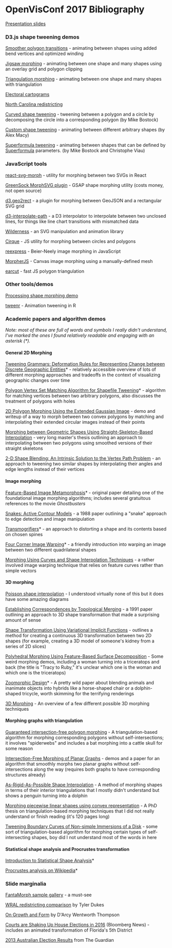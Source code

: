 # OpenVisConf 2017 Bibliography

[Presentation slides](https://docs.google.com/presentation/d/1HhplcsDvHuCNMtMUPeMpQG7vgx0cNe-hLnlQiNPDbvw/pub?start=false&loop=false&delayms=600000#slide=id.g1d8b36cc42_0_0)

### D3.js shape tweening demos

[Smoother polygon transitions](https://bl.ocks.org/veltman/4d1413aa5fd3bb5af1a806c146870031) - animating between shapes using added bend vertices and optimized winding

[Jigsaw morphing](https://bl.ocks.org/veltman/c582a31d347e04dd75d5331b0074558e) - animating between one shape and many shapes using an overlay grid and polygon clipping

[Triangulation morphing](https://bl.ocks.org/veltman/14b65b88156d4f5772c285ee7d78403b) - animating between one shape and many shapes with triangulation

[Electoral cartograms](http://bl.ocks.org/veltman/c7bfb3d4a3817f7ee0bf2dd19ff058c1)

[North Carolina redistricting](https://bl.ocks.org/veltman/949ce9c1b6f3e54c6e18)

[Curved shape tweening](https://bl.ocks.org/mbostock/3081153) - tweening between a polygon and a circle by decomposing the circle into a corresponding polygon (by Mike Bostock)

[Custom shape tweening](https://bl.ocks.org/alexmacy/06cf037853999219cd82bc79edc4aee6) - animating between different arbitrary shapes (by Alex Macy)

[Superformula tweening](https://bl.ocks.org/mbostock/1020902) - animating between shapes that can be defined by [Superformula](https://en.wikipedia.org/wiki/Superformula) parameters. (by Mike Bostock and Christophe Viau)

### JavaScript tools

[react-svg-morph](https://github.com/gorangajic/react-svg-morph) - utility for morphing between two SVGs in React

[GreenSock MorphSVG plugin](https://greensock.com/morphSVG) - GSAP shape morphing utility (costs money, not open source)

[d3.geo2rect](https://github.com/sebastian-meier/d3.geo2rect) - a plugin for morphing between GeoJSON and a rectangular SVG grid

[d3-interpolate-path](https://github.com/pbeshai/d3-interpolate-path) - a D3 interpolator to interpolate between two unclosed lines, for things like line chart transitions with mismatched data

[Wilderness](https://github.com/colinmeinke/wilderness) - an SVG manipulation and animation library

[Cirque](https://github.com/two-n/cirque) - JS utility for morphing between circles and polygons

[reexpress](https://github.com/blendmaster/reexpress) - Beier-Neely image morphing in JavaScript

[MorpherJS](https://github.com/jembezmamy/morpher-js) - Canvas image morphing using a manually-defined mesh

[earcut](https://github.com/mapbox/earcut) - fast JS polygon triangulation

### Other tools/demos

[Processing shape morphing demo ](https://processing.org/examples/morph.html)

[tweenr](https://github.com/thomasp85/tweenr) - Animation tweening in R

### Academic papers and algorithm demos

*Note: most of these are full of words and symbols I really didn't understand, I've marked the ones I found relatively readable and engaging with an asterisk (&ast;).*

#### General 2D Morphing

[Tweening Grammars: Deformation Rules for Representing Change between Discrete Geographic Entities](http://www.geocomputation.org/2005/Kim.pdf)* - relatively accessible overview of lots of different morphing approaches and tradeoffs in the context of visualizing geographic changes over time

[Polygon Vertex Set Matching Algorithm for Shapefile Tweening](http://vis.berkeley.edu/courses/cs294-10-fa08/wiki/images/d/d3/Finalpaper_rc_sv.pdf)* - algorithm for matching vertices between two arbitrary polygons, also discusses the treatment of polygons with holes

[2D Polygon Morphing Using the Extended Gaussian Image](http://web.mit.edu/manoli/www/ecimorph/ecimorph.html) - demo and writeup of a way to morph between two convex polygons by matching and interpolating their extended circular images instead of their points

[Morphing between Geometric Shapes Using Straight-Skeleton-Based Interpolation](http://www.cs.technion.ac.il/~barequet/theses/yakersberg-msc-thesis.pdf.gz) - very long master's thesis outlining an approach to interpolating between two polygons using smoothed versions of their straight skeletons

[2-D Shape Blending: An Intrinsic Solution to the Vertex Path Problem](https://pdfs.semanticscholar.org/0937/24a8e28ca3cc218ceb95a03b8ccc9666cb0a.pdf) - an approach to tweening two similar shapes by interpolating their angles and edge lengths instead of their vertices

#### Image morphing

[Feature-Based Image Metamorphosis](http://graphics.cs.cmu.edu/courses/15-463/2004_fall/www/Papers/beier-neely.pdf)&ast; - original paper detailing one of the foundational image morphing algorithms; includes several gratuitous references to the movie *Ghostbusters*

[Snakes: Active Contour Models](http://web.cs.ucla.edu/~dt/papers/ijcv88/ijcv88.pdf) - a 1988 paper outlining a "snake" approach to edge detection and image manipulation

[Transmogrifiers](http://www.transmogrifiers.org/transmogrifiers.pdf)* - an approach to distorting a shape and its contents based on chosen spines

[Four Corner Image Warping](http://www.fmwconcepts.com/imagemagick/bilinearwarp/FourCornerImageWarp2.pdf)* - a friendly introduction into warping an image between two different quadrilateral shapes

[Morphing Using Curves and Shape Interpolation Techniques](http://nishitalab.org/user/nis/cdrom/pg/morphing.pdf) - a rather involved image warping technique that relies on feature curves rather than simple vectors

#### 3D morphing

[Poisson shape interpolation](https://pdfs.semanticscholar.org/e5f1/2b4ec9401885db46c2fae852707e81670639.pdf) - I understood virtually none of this but it does have some amazing diagrams

[Establishing Correspondences by Topological Merging](http://graphicsinterface.org/wp-content/uploads/gi1991-35.pdf) - a 1991 paper outlining an approach to 3D shape transformation that made a surprising amount of sense

[Shape Transformation Using Variational Implicit Functions](http://www.cc.gatech.edu/~turk/my_papers/schange.pdf) - outlines a method for creating a continuous 3D transformation between two 2D shapes (for example, creating a 3D model of someone's kidney from a series of 2D slices)

[Polyhedral Morphing Using Feature-Based Surface Decomposition](http://gamma.cs.unc.edu/3DMORPHING/demos.html) - Some weird morphing demos, including a woman turning into a triceratops and back (the title is "Tracy to Ruby," it's unclear which one is the woman and which one is the triceratops)

[Zoomorphic Design](http://people.sutd.edu.sg/~saikit/projects/zoomorphic/zoomorphic.pdf)* - A pretty wild paper about blending animals and inanimate objects into hybrids like a horse-shaped chair or a dolphin-shaped tricycle, worth skimming for the terrifying renderings

[3D Morphing](http://compbio.mit.edu/publications/I03_Kamvysselis_3Dmorph_97.pdf) - An overview of a few different possible 3D morphing techniques


#### Morphing graphs with triangulation

[Guaranteed intersection-free polygon morphing](http://www.cs.technion.ac.il/~gotsman/AmendedPubl/GuaranteedIntersection/GuaranteedIntersection.pdf) - A triangulation-based algorithm for morphing corresponding polygons without self-intersections; it involves "spiderwebs" and includes a bat morphing into a cattle skull for some reason

[Intersection-Free Morphing of Planar Graphs](http://gmorph.cs.arizona.edu/gd.html) - demos and a paper for an algorithm that smoothly morphs two planar graphs without self-intersections along the way (requires both graphs to have corresponding structures already)

[As-Rigid-As-Possible Shape Interpolation](http://www.cs.tau.ac.il/~dcor/online_papers/papers/arap.pdf) - A method of morphing shapes in terms of their interior triangulations that I mostly didn't understand but shows a penguin turning into a dolphin

[Morphing piecewise linear shapes using convex representation](http://www.cs.technion.ac.il/~vitus/papers/PhDThesis.pdf) - A PhD thesis on triangulation-based morphing techniques that I did not really understand or finish reading (it's 120 pages long)

[Tweening Boundary Curves of Non-simple Immersions of a Disk](http://www.ics.uci.edu/~gopi/SamplePubs/Tweening.pdf) - some sort of triangulation-based algorithm for morphing certain types of self-intersecting shapes, boy did I not understand most of the words in here

#### Statistical shape analysis and Procrustes transformation

[Introduction to Statistical Shape Analysis](https://graphics.stanford.edu/courses/cs164-09-spring/Handouts/paper_shape_spaces_imm403.pdf)*

[Procrustes analysis on Wikipedia](https://en.wikipedia.org/wiki/Procrustes_analysis)*

### Slide marginalia

[FantaMorph sample gallery](http://www.fantamorph.com/samples.html) - a must-see

[WRAL redistricting comparison](http://www.wral.com/how-2-redrawn-districts-could-affect-most-nc-voters/15339226/) by Tyler Dukes

[On Growth and Form](https://archive.org/details/ongrowthform00thom) by D'Arcy Wentworth Thompson

[Courts are Shaking Up House Elections in 2016](https://www.bloomberg.com/politics/graphics/2015-redistricting/) (Bloomberg News) - includes an animated transformation of Florida's 5th District

[2013 Australian Election Results](https://www.theguardian.com/world/datablog/2013/sep/06/better-election-results-map) from The Guardian
